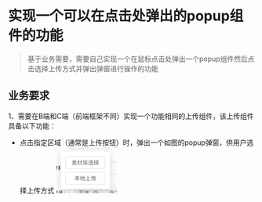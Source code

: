 # 实现一个可以在点击处弹出的popup组件的功能

> 基于业务需要，需要自己实现一个在鼠标点击处弹出一个popup组件然后点击选择上传方式并弹出弹窗进行操作的功能

## 业务要求
1、需要在B端和C端（前端框架不同）实现一个功能相同的上传组件，该上传组件具备以下功能：
 - 点击指定区域（通常是上传按钮）时，弹出一个如图的popup弹窗，供用户选择上传方式
    ![popup图](assets/images/popup.png)
   
